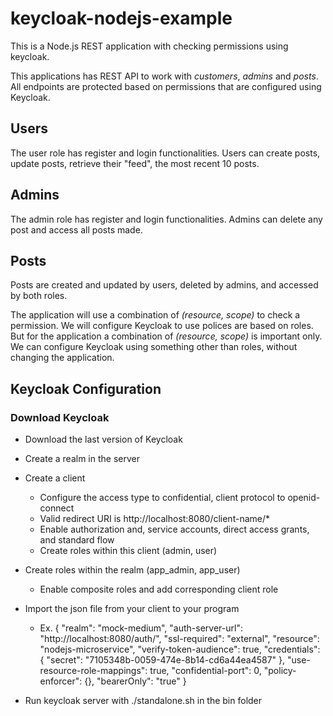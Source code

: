 # keycloak-nodejs-example

This is a Node.js REST application with checking permissions using keycloak.

This applications has REST API to work with _customers_, _admins_ and _posts_. All endpoints are protected
based on permissions that are configured using Keycloak.

## Users
The  user role has register and login functionalities. Users can create posts, update posts, retrieve their "feed", the most recent 10 posts.

## Admins
The  admin role has register and login functionalities. Admins can delete any post and access all posts made. 

## Posts
Posts are created and updated by users, deleted by admins, and accessed by both roles.

The application will use a combination of _(resource, scope)_ to check a permission. 
We will configure Keycloak to use polices are based on roles. 
But for the application a combination of _(resource, scope)_ is important only.
We can configure Keycloak using something other than roles, without changing the application.


## Keycloak Configuration

### Download Keycloak

- Download the last version of Keycloak
- Create a realm in the server
- Create a client
    - Configure the access type to confidential, client protocol to openid-connect 
    - Valid redirect URI is http://localhost:8080/client-name/*
    - Enable authorization and, service accounts, direct access grants, and standard flow
    - Create roles within this client (admin, user)

- Create roles within the realm (app_admin, app_user)
    - Enable composite roles and add corresponding client role
- Import the json file from your client to your program
    - Ex. 
        {
            "realm": "mock-medium",
            "auth-server-url": "http://localhost:8080/auth/",
            "ssl-required": "external",
            "resource": "nodejs-microservice",
            "verify-token-audience": true,
            "credentials": {
            "secret": "7105348b-0059-474e-8b14-cd6a44ea4587"
            },
            "use-resource-role-mappings": true,
            "confidential-port": 0,
            "policy-enforcer": {},
            "bearerOnly": "true"
        }
- Run keycloak server with ./standalone.sh in the bin folder